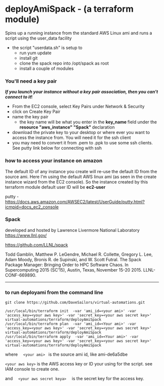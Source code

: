 # deployAmiSpack - (a terraform module)
Spins up a running instance from the standard AWS Linux ami and runs a script using the user_data facility    
 - the script "userdata.sh" is setup to        
 	- run yum update     
 	- install git     
 	- clone the spack repo into /opt/spack as root    
 	- install a couple of modules    


### You'll need a key pair

<b><i>If you launch your instance without a key pair association, then you can't connect to it</i>!</b>

- From the EC2 console, select Key Pairs under Network & Security
- click on Create Key Pair
- name the key pair 
	- the key name will be what you enter in the <b> key_name </b> field under the <b> resource "aws_instance" "Spack" </b> declaration
- download the private key to your desktop or where ever you want to access the instance from. You will need it for the ssh client
- you may need to convert it from .pem to .ppk to use some ssh clients. See putty link below for connecting with ssh


### how to access your instance on amazon

The default ID of any instance you create will re-use the default ID from the source ami. Here I'm using the default AWS linux ami (as seen in the create instance wizard from the EC2 console).
So the instance created by this terraform module default user ID will be <b> ec2-user </b>

  putty -
	https://docs.aws.amazon.com/AWSEC2/latest/UserGuide/putty.html?icmpid=docs_ec2_console


### Spack

developed and hosted by Lawrence Livermore National Laboratory 
https://www.llnl.gov/

https://github.com/LLNL/spack

Todd Gamblin, Matthew P. LeGendre, Michael R. Collette, Gregory L. Lee, Adam Moody, Bronis R. de Supinski, and W. Scott Futral. The Spack Package Manager: Bringing Order to HPC Software Chaos. In Supercomputing 2015 (SC’15), Austin, Texas, November 15-20 2015. LLNL-CONF-669890.


<hr>

### to run deployami from the command line

```
git clone https://github.com/DaveSailors/virtual-automations.git

/usr/local/bin/terraform init  -var 'ami_id=<your ami>' -var 'access_key=<your aws key>' -var 'secret_key=<your aws secret key>' virtual-automations/terraform/deployAmiSpack
/usr/local/bin/terraform plan  -var 'ami_id=<Your ami>' -var 'access_key=<your aws key>' -var 'secret_key=<your aws secret key>' virtual-automations/terraform/deployAmiSpack
/usr/local/bin/terraform apply  -var 'ami_id=<Your ami>' -var 'access_key=<your aws key>' -var 'secret_key=<your aws secret key>' virtual-automations/terraform/deployAmiSpack
```


where
```   <your ami>  ```   is the source ami id, like ami-de6a5dbe

``` <your aws key> ```     is the AWS access key or ID your using for the script. see IAM console to create one.

and
```   <your aws secret keya>   ```    is the secret key for the access key.


